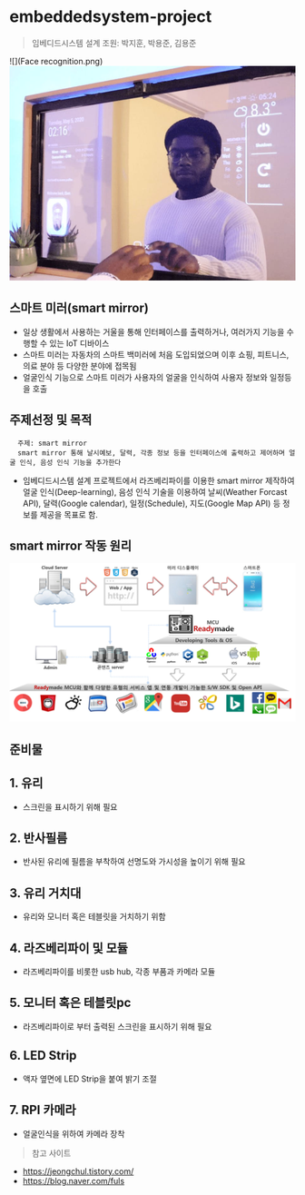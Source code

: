 # embeddedsystem-project
> 임베디드시스템 설계
> 조원: 박지훈, 박용준, 김용준

![](Face recognition.png)
![](header.png)

## 스마트 미러(smart mirror)
 - 일상 생활에서 사용하는 거울을 통해 인터페이스를 출력하거나, 여러가지 기능을 수행할 수 있는 IoT 디바이스
 - 스마트 미러는 자동차의 스마트 백미러에 처음 도입되었으며 이후 쇼핑, 피트니스, 의료 분야 등 다양한 분야에 접목됨
 - 얼굴인식 기능으로 스마트 미러가 사용자의 얼굴을 인식하여 사용자 정보와 일정등을 호출

## 주제선정 및 목적
      주제: smart mirror 
      smart mirror 통해 날시예보, 달력, 각종 정보 등을 인터페이스에 출력하고 제어하며 얼굴 인식, 음성 인식 기능을 추가한다

- 임베디드시스템 설계 프로젝트에서 라즈베리파이를 이용한 smart mirror 제작하여 얼굴 인식(Deep-learning), 음성 인식 기술을 이용하여 날씨(Weather Forcast API), 달력(Google calendar), 일정(Schedule), 지도(Google Map API) 등 정보를 제공을 목표로 함.

## smart mirror 작동 원리

![](operate.png)

## 준비물

## 1. 유리
- 스크린을 표시하기 위해 필요

## 2. 반사필름
- 반사된 유리에 필름을 부착하여 선명도와 가시성을 높이기 위해 필요

## 3. 유리 거치대
- 유리와 모니터 혹은 테블릿을 거치하기 위함

## 4. 라즈베리파이 및 모듈
- 라즈베리파이를 비롯한 usb hub, 각종 부품과 카메라 모듈

## 5. 모니터 혹은 테블릿pc
- 라즈베리파이로 부터 출력된 스크린을 표시하기 위해 필요
            
## 6. LED Strip
- 액자 옆면에 LED Strip을 붙여 밝기 조절

## 7. RPI 카메라
- 얼굴인식을 위하여 카메라 장착


>참고 사이트
- https://jeongchul.tistory.com/
- https://blog.naver.com/fuls
